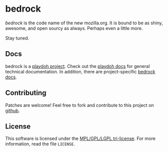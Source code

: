 bedrock
=======

*bedrock* is the code name of the new mozilla.org. It is bound to be as shiny,
awesome, and open sourcy as always. Perhaps even a little more.

Stay tuned.


Docs
----

bedrock is a [playdoh project][playdoh]. Check out the [playdoh docs][pd-docs]
for general technical documentation. In addition, there are project-specific
[bedrock docs][br-docs].

[playdoh]: https://github.com/mozilla/playdoh
[pd-docs]: http://mozilla.github.com/playdoh/
[br-docs]: https://mozilla.github.com/bedrock

Contributing
------------

Patches are welcome! Feel free to fork and contribute to this project on
[github][gh-bedrock].

[gh-bedrock]: https://github.com/mozilla/bedrock


License
-------
This software is licensed under the [MPL/GPL/LGPL tri-license][MPL]. For more
information, read the file ``LICENSE``.

[MPL]: http://www.mozilla.org/MPL/

